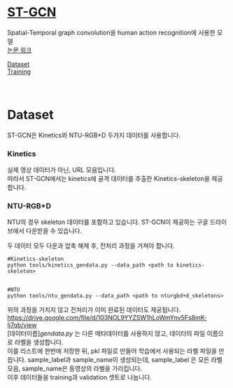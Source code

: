 # [ST-GCN](https://github.com/yysijie/st-gcn)
Spatial-Temporal graph convolution을 human action recognition에 사용한 모델  
[논문 링크](https://github.com/yysijie/st-gcn)  

[Dataset](https://github.com/LimSuH/NIL-st-gcn/edit/main/ST-GCN-SL_README.md#dataset)  
[Training](https://github.com/LimSuH/NIL-st-gcn/edit/main/ST-GCN-SL_README.md#training)
<br/><br/><br/>


# Dataset
ST-GCN은 Kinetics와 NTU-RGB+D 두가지 데이터를 사용합니다.  

### Kinetics  
실제 영상 데이터가 아닌, URL 모음입니다.  
따라서 ST-GCN에서는 kinetics에 골격 데이터를 추출한 Kinetics-skeleton을 제공합니다.  

### NTU-RGB+D  
NTU의 경우 skeleton 데이터를 포함하고 있습니다. ST-GCN이 제공하는 구글 드라이브에서 다운받을 수 있습니다.  
  
    
두 데이터 모두 다운과 압축 해제 후, 전처리 과정을 거쳐야 합니다.  
```
#Kinetics-skeleton
python tools/kinetics_gendata.py --data_path <path to kinetics-skeleton>  
  

#NTU  
python tools/ntu_gendata.py --data_path <path to nturgbd+d_skeletons>
```
  
  
위의 과정을 거치지 않고 전처리가 이미 완료된 데이터도 제공됩니다. https://drive.google.com/file/d/103NOL9YYZSW1hLoWmYnv5Fs8mK-Ij7qb/view  
[데이터이름]_gendata.py_ 는 다른 메타데이터를 사용하지 않고, 데이터의 파일 이름으로 라벨을 생성합니다.  
이를 리스트에 한번에 저장한 뒤, pkl 파일로 만들어 학습에서 사용되는 라벨 파일을 만듭니다.
sample_label과 sample_name이 생성되는데, sample_label 은 모든 라벨 모음, sample_name은 동영상의 라벨을 가리킵니다.  
이후 데이터들을 training과 validation 셋트로 나눕니다.
